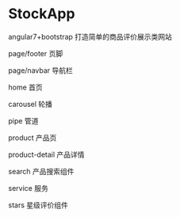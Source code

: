 # StockApp

angular7+bootstrap 打造简单的商品评价展示类网站

page/footer 页脚

page/navbar 导航栏

home 首页

carousel  轮播

pipe 管道

product 产品页

product-detail 产品详情

search 产品搜索组件

service 服务

stars 星级评价组件

